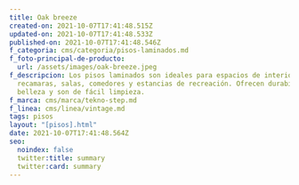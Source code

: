 ```yaml
---
title: Oak breeze
created-on: 2021-10-07T17:41:48.515Z
updated-on: 2021-10-07T17:41:48.533Z
published-on: 2021-10-07T17:41:48.546Z
f_categoria: cms/categoria/pisos-laminados.md
f_foto-principal-de-producto:
  url: /assets/images/oak-breeze.jpeg
f_descripcion: Los pisos laminados son ideales para espacios de interior como
  recamaras, salas, comedores y estancias de recreación. Ofrecen durabilidad,
  belleza y son de fácil limpieza.
f_marca: cms/marca/tekno-step.md
f_linea: cms/linea/vintage.md
tags: pisos
layout: "[pisos].html"
date: 2021-10-07T17:41:48.564Z
seo:
  noindex: false
  twitter:title: summary
  twitter:card: summary
---
```


